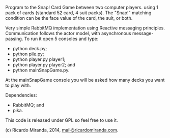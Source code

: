 Program to the Snap! Card Game between two computer players. using 1 pack of
 cards (standard 52 card, 4 suit packs). The "Snap!" matching condition can be the face
 value of the card, the suit, or both.

Very simple RabbitMQ implementation using Reactive messaging principles. Communication 
 follows the actor model, with asynchronous message-passing. To run it open 5 consoles 
 and type:
 - python deck.py;
 - python pile.py;
 - python player.py player1;
 - python player.py player2; and
 - python mainSnapGame.py.

At the mainSnapGame console you will be asked how many decks you want to play with.

Dependencies:
 - RabbitMQ; and
 - pika.

This code is released under GPL so feel free to use it.

(c) Ricardo Miranda, 2014, mail@ricardomiranda.com.


